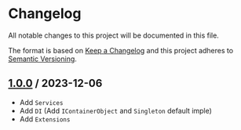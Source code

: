 # Changelog
All notable changes to this project will be documented in this file.

The format is based on [Keep a Changelog](http://keepachangelog.com/en/1.0.0/)
and this project adheres to [Semantic Versioning](http://semver.org/spec/v2.0.0.html).

## [1.0.0] / 2023-12-06
- Add `Services`
- Add `DI` (Add `IContainerObject` and `Singleton` default imple)
- Add `Extensions`

 
[vNext]: ../../compare/1.0.0...HEAD
[1.0.0]: ../../compare/1.0.0